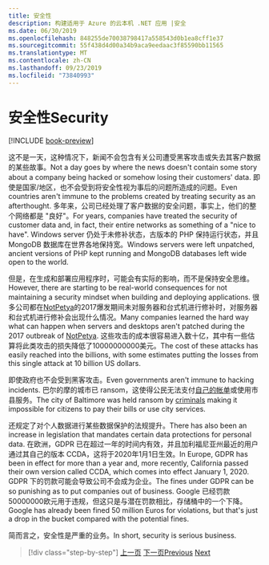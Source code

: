 ```yaml
---
title: 安全性
description: 构建适用于 Azure 的云本机 .NET 应用 |安全
ms.date: 06/30/2019
ms.openlocfilehash: 848255de70038798417a558543d0b1ea8cff1e37
ms.sourcegitcommit: 55f438d4d00a34b9aca9eedaac3f85590bb11565
ms.translationtype: MT
ms.contentlocale: zh-CN
ms.lasthandoff: 09/23/2019
ms.locfileid: "73840993"
---
```

# <a name="security"></a><span data-ttu-id="23495-103">安全性</span><span class="sxs-lookup"><span data-stu-id="23495-103">Security</span></span>

[!INCLUDE [book-preview](../../../includes/book-preview.md)]

<span data-ttu-id="23495-104">这不是一天，这种情况下，新闻不会包含有关公司遭受黑客攻击或失去其客户数据的某些故事。</span><span class="sxs-lookup"><span data-stu-id="23495-104">Not a day goes by where the news doesn't contain some story about a company being hacked or somehow losing their customers' data.</span></span> <span data-ttu-id="23495-105">即使是国家/地区，也不会受到将安全性视为事后的问题所造成的问题。</span><span class="sxs-lookup"><span data-stu-id="23495-105">Even countries aren't immune to the problems created by treating security as an afterthought.</span></span> <span data-ttu-id="23495-106">多年来，公司已经处理了客户数据的安全问题，事实上，他们的整个网络都是 "良好"。</span><span class="sxs-lookup"><span data-stu-id="23495-106">For years, companies have treated the security of customer data and, in fact, their entire networks as something of a "nice to have".</span></span> <span data-ttu-id="23495-107">Windows server 仍处于未修补状态，古版本的 PHP 保持运行状态，并且 MongoDB 数据库在世界各地保持宽。</span><span class="sxs-lookup"><span data-stu-id="23495-107">Windows servers were left unpatched, ancient versions of PHP kept running and MongoDB databases left wide open to the world.</span></span>

<span data-ttu-id="23495-108">但是，在生成和部署应用程序时，可能会有实际的影响，而不是保持安全思维。</span><span class="sxs-lookup"><span data-stu-id="23495-108">However, there are starting to be real-world consequences for not maintaining a security mindset when building and deploying applications.</span></span> <span data-ttu-id="23495-109">很多公司都在[NotPetya](https://www.wired.com/story/notpetya-cyberattack-ukraine-russia-code-crashed-the-world/)的2017爆发期间未对服务器和台式机进行修补时，对服务器和台式机进行修补会出现什么情况。</span><span class="sxs-lookup"><span data-stu-id="23495-109">Many companies learned the hard way what can happen when servers and desktops aren't patched during the 2017 outbreak of [NotPetya](https://www.wired.com/story/notpetya-cyberattack-ukraine-russia-code-crashed-the-world/).</span></span> <span data-ttu-id="23495-110">这些攻击的成本很容易进入数十亿，其中有一些估算将此类攻击的损失降低了10000000000美元。</span><span class="sxs-lookup"><span data-stu-id="23495-110">The cost of these attacks has easily reached into the billions, with some estimates putting the losses from this single attack at 10 billion US dollars.</span></span>

<span data-ttu-id="23495-111">即使政府也不会受到黑客攻击。</span><span class="sxs-lookup"><span data-stu-id="23495-111">Even governments aren't immune to hacking incidents.</span></span> <span data-ttu-id="23495-112">巴尔的摩的城市已 ransom，这使得公民无法支付[自己的帐单](https://www.vox.com/recode/2019/5/21/18634505/baltimore-ransom-robbinhood-mayor-jack-young-hackers)或使用市县服务。</span><span class="sxs-lookup"><span data-stu-id="23495-112">The city of Baltimore was held ransom by [criminals](https://www.vox.com/recode/2019/5/21/18634505/baltimore-ransom-robbinhood-mayor-jack-young-hackers) making it impossible for citizens to pay their bills or use city services.</span></span>

<span data-ttu-id="23495-113">还规定了对个人数据进行某些数据保护的法规提升。</span><span class="sxs-lookup"><span data-stu-id="23495-113">There has also been an increase in legislation that mandates certain data protections for personal data.</span></span> <span data-ttu-id="23495-114">在欧洲，GDPR 已在超过一年的时间内有效，并且加利福尼亚州最近的用户通过其自己的版本 CCDA，这将于2020年1月1日生效。</span><span class="sxs-lookup"><span data-stu-id="23495-114">In Europe, GDPR has been in effect for more than a year and, more recently, California passed their own version called CCDA, which comes into effect January 1, 2020.</span></span> <span data-ttu-id="23495-115">GDPR 下的罚款可能会导致公司不会成为企业。</span><span class="sxs-lookup"><span data-stu-id="23495-115">The fines under GDPR can be so punishing as to put companies out of business.</span></span> <span data-ttu-id="23495-116">Google 已经罚款50000000欧元用于违规，但这只是与潜在罚款相比，存储桶中的一个下降。</span><span class="sxs-lookup"><span data-stu-id="23495-116">Google has already been fined 50 million Euros for violations, but that's just a drop in the bucket compared with the potential fines.</span></span>

<span data-ttu-id="23495-117">简而言之，安全性是严重的业务。</span><span class="sxs-lookup"><span data-stu-id="23495-117">In short, security is serious business.</span></span>

>[!div class="step-by-step"]
><span data-ttu-id="23495-118">[上一页](identity-server.md)
>[下一页](azure-security.md)</span><span class="sxs-lookup"><span data-stu-id="23495-118">[Previous](identity-server.md)
[Next](azure-security.md)</span></span>
